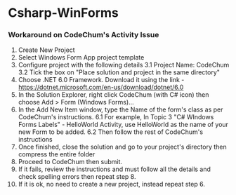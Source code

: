 # Csharp-WinForms

### Workaround on CodeChum's Activity Issue

1. Create New Project
2. Select Windows Form App project template
3. Configure project with the following details
3.1 Project Name: CodeChum
3.2 Tick the box on "Place solution and project in the same directory"
4. Choose .NET 6.0 Framework. Download it using the link - https://dotnet.microsoft.com/en-us/download/dotnet/6.0
5. In the Solution Explorer, right click CodeChum (with C# icon) then choose Add > Form (Windows Forms)...
6. In the Add New Item window, type the Name of the form's class as per CodeChum's instructions. 
6.1 For example, In Topic 3 "C# WIndows Forms Labels" - HelloWorld Activity, use HelloWorld as the name of your new Form to be added.
6.2 Then follow the rest of CodeChum's instructions
7. Once finished, close the solution and go to your project's directory then compress the entire folder
8. Proceed to CodeChum then submit.
9. If it fails, review the instructions and must follow all the details and check spelling errors then repeat step 8.
10. If it is ok, no need to create a new project, instead repeat step 6.

